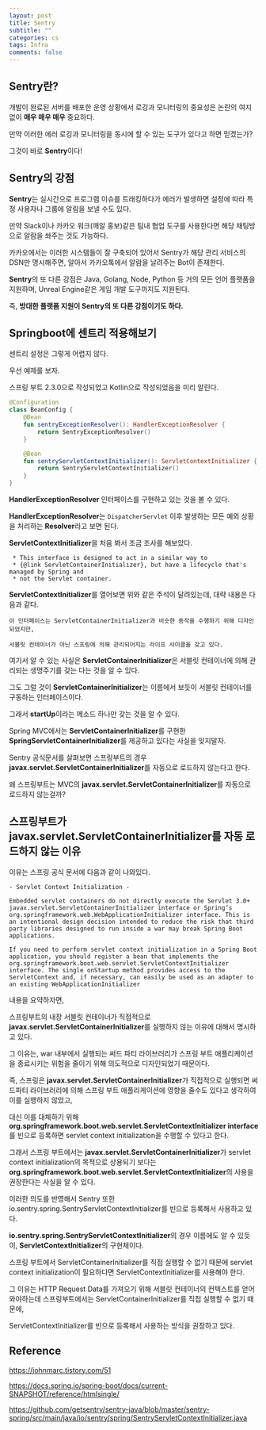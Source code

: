 ```yaml
---
layout: post
title: Sentry
subtitle: ""
categories: cs
tags: Infra
comments: false
---
```


## Sentry란?

개발이 완료된 서버를 배포한 운영 상황에서 로깅과 모니터링의 중요성은 논란의 여지 없이 **매우 매우 매우** 중요하다.

만약 이러한 에러 로깅과 모니터링을 동시에 할 수 있는 도구가 있다고 하면 믿겠는가?

그것이 바로 **Sentry**이다!

## Sentry의 강점

**Sentry**는 실시간으로 프로그램 이슈를 트래킹하다가 에러가 발생하면 설정에 따라 특정 사용자나 그룹에 알림을 보낼 수도 있다.

만약 Slack이나 카카오 워크(깨알 홍보)같은 팀내 협업 도구를 사용한다면 해당 채팅방으로 알람을 쏴주는 것도 가능하다.

카카오에서는 이러한 시스템들이 잘 구축되어 있어서 Sentry가 해당 관리 서비스의 DSN만 명시해주면, 알아서 카카오톡에서 알람을 날려주는 Bot이 존재한다.

**Sentry**의 또 다른 강점은 Java, Golang, Node, Python 등 거의 모든 언어 플랫폼을 지원하며, Unreal Engine같은 게임 개발 도구까지도 지원된다.

즉, **방대한 플랫폼 지원이 Sentry의 또 다른 강점이기도 하다.**

## Springboot에 센트리 적용해보기

센트리 설정은 그렇게 어렵지 않다.

우선 예제를 보자.

스프링 부트 2.3.0으로 작성되었고 Kotlin으로 작성되었음을 미리 알린다.

```kotlin
@Configuration
class BeanConfig {
    @Bean
    fun sentryExceptionResolver(): HandlerExceptionResolver {
        return SentryExceptionResolver()
    }

    @Bean
    fun sentryServletContextInitializer(): ServletContextInitializer {
        return SentryServletContextInitializer()
    }
}
```

**HandlerExceptionResolver** 인터페이스를 구현하고 있는 것을 볼 수 있다.

**HandlerExceptionResolver**는 `DispatcherServlet` 이후 발생하는 모든 예외 상황을 처리하는 **Resolver**라고 보면 된다.

**ServletContextInitializer**을 처음 봐서 조금 조사를 해보았다.

```
 * This interface is designed to act in a similar way to
 * {@link ServletContainerInitializer}, but have a lifecycle that's managed by Spring and
 * not the Servlet container.
```

**ServletContextInitializer**를 열어보면 위와 같은 주석이 달려있는데, 대략 내용은 다음과 같다.

```
이 인터페이스는 ServletContainerInitializer과 비슷한 동작을 수행하기 위해 디자인되었지만,

서블릿 컨테이너가 아닌 스프링에 의해 관리되어지는 라이프 사이클을 갖고 있다.
```

여기서 알 수 있는 사실은 **ServletContainerInitializer**은 서블릿 컨테이너에 의해 관리되는 생명주기를 갖는 다는 것을 알 수 있다.

그도 그럴 것이 **ServletContainerInitializer**는 이름에서 보듯이 서블릿 컨테이너를 구동하는 인터페이스이다.

그래서 **startUp**이라는 메소드 하나만 갖는 것을 알 수 있다.

Spring MVC에서는 **ServletContainerInitializer**를 구현한 **SpringServletContainerInitializer**를 제공하고 있다는 사실을 잊지말자.

Sentry 공식문서를 살펴보면 스프링부트의 경우 **javax.servlet.ServletContainerInitializer**를 자동으로 로드하지 않는다고 한다.

왜 스프링부트는 MVC의 **javax.servlet.ServletContainerInitializer**를 자동으로 로드하지 않는걸까?

## 스프링부트가 **javax.servlet.ServletContainerInitializer**를 자동 로드하지 않는 이유

이유는 스프링 공식 문서에 다음과 같이 나와있다.

```
- Servlet Context Initialization -

Embedded servlet containers do not directly execute the Servlet 3.0+ javax.servlet.ServletContainerInitializer interface or Spring’s org.springframework.web.WebApplicationInitializer interface. This is an intentional design decision intended to reduce the risk that third party libraries designed to run inside a war may break Spring Boot applications.

If you need to perform servlet context initialization in a Spring Boot application, you should register a bean that implements the org.springframework.boot.web.servlet.ServletContextInitializer interface. The single onStartup method provides access to the ServletContext and, if necessary, can easily be used as an adapter to an existing WebApplicationInitializer
```

내용을 요약하자면,

스프링부트의 내장 서블릿 컨테이너가 직접적으로 **javax.servlet.ServletContainerInitializer**를 실행하지 않는 이유에 대해서 명시하고 있다.

그 이유는, war 내부에서 실행되는 써드 파티 라이브러리가 스프링 부트 애플리케이션을 종료시키는 위험을 줄이기 위해 의도적으로 디자인되었기 때문이다.

즉, 스프링은 **javax.servlet.ServletContainerInitializer**가 직접적으로 실행되면 써드파티 라이브러리에 의해 스프링 부트 애플리케이션에 영향을 줄수도 있다고 생각하여 이를 실행하지 않았고,

대신 이를 대체하기 위해 **org.springframework.boot.web.servlet.ServletContextInitializer interface**를 빈으로 등록하면 servlet context initialization을 수행할 수 있다고 한다.

그래서 스프링 부트에서는 **javax.servlet.ServletContainerInitializer**가 servlet context initialization의 목적으로 상용되기 보다는 **org.springframework.boot.web.servlet.ServletContextInitializer**의 사용을 권장한다는 사실을 알 수 있다.

이러한 의도를 반영해서 Sentry 또한 io.sentry.spring.SentryServletContextInitializer를 빈으로 등록해서 사용하고 있다.

**io.sentry.spring.SentryServletContextInitializer**의 경우 이름에도 알 수 있듯이, **ServletContextInitializer**의 구현체이다.

스프링 부트에서 ServletContainerInitializer를 직접 실행할 수 없기 때문에 servlet context initialization이 필요하다면 ServletContextInitializer를 사용해야 한다.

그 이유는 HTTP Request Data를 가져오기 위해 서블릿 컨테이너의 컨텍스트를 얻어와야하는데 스프링부트에서는 ServletContainerInitializer를 직접 실행할 수 없기 때문에,

ServletContextInitializer를 빈으로 등록해서 사용하는 방식을 권장하고 있다.

## Reference

https://johnmarc.tistory.com/51

https://docs.spring.io/spring-boot/docs/current-SNAPSHOT/reference/htmlsingle/

https://github.com/getsentry/sentry-java/blob/master/sentry-spring/src/main/java/io/sentry/spring/SentryServletContextInitializer.java
